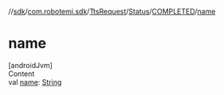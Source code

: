 //[sdk](../../../../../index.md)/[com.robotemi.sdk](../../../index.md)/[TtsRequest](../../index.md)/[Status](../index.md)/[COMPLETED](index.md)/[name](name.md)



# name  
[androidJvm]  
Content  
val [name](name.md): [String](https://kotlinlang.org/api/latest/jvm/stdlib/kotlin/-string/index.html)  



